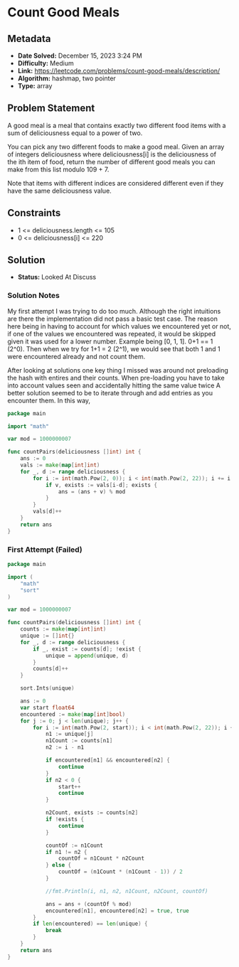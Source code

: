 # Count Good Meals

## Metadata

- **Date Solved:** December 15, 2023 3:24 PM
- **Difficulty:** Medium
- **Link:** https://leetcode.com/problems/count-good-meals/description/
- **Algorithm:** hashmap, two pointer
- **Type:** array

## Problem Statement

A good meal is a meal that contains exactly two different food items with a sum of deliciousness equal to a power of two.

You can pick any two different foods to make a good meal.
Given an array of integers deliciousness where deliciousness[i] is the deliciousness of the ith item of food, return the number of different good meals you can make from this list modulo 109 + 7.

Note that items with different indices are considered different even if they have the same deliciousness value.

## Constraints

- 1 <= deliciousness.length <= 105
- 0 <= deliciousness[i] <= 220

## Solution

- **Status:** Looked At Discuss

### Solution Notes

My first attempt I was trying to do too much. Although the right intuitions are there the implementation did not pass a basic test case. The reason here being in having to account for which values we encountered yet or not, if one of the values we encountered was repeated, it would be skipped given it was used for a lower number. Example being [0, 1, 1]. 0+1 == 1 (2^0). Then when we try for 1+1 = 2 (2^1), we would see that both 1 and 1 were encountered already and not count them.

After looking at solutions one key thing I missed was around not preloading the hash with entires and their counts. When pre-loading you have to take into account values seen and accidentally hitting the same value twice A better solution seemed to be to iterate through and add entries as you encounter them. In this way, 


```go
package main

import "math"

var mod = 1000000007

func countPairs(deliciousness []int) int {
	ans := 0
	vals := make(map[int]int)
	for _, d := range deliciousness {
		for i := int(math.Pow(2, 0)); i < int(math.Pow(2, 22)); i += i {
			if v, exists := vals[i-d]; exists {
				ans = (ans + v) % mod
			}
		}
		vals[d]++
	}
	return ans
}
```

### First Attempt (Failed)

```go
package main

import (
	"math"
	"sort"
)

var mod = 1000000007

func countPairs(deliciousness []int) int {
	counts := make(map[int]int)
	unique := []int{}
	for _, d := range deliciousness {
		if _, exist := counts[d]; !exist {
			unique = append(unique, d)
		}
		counts[d]++
	}

	sort.Ints(unique)

	ans := 0
	var start float64
	encountered := make(map[int]bool)
	for j := 0; j < len(unique); j++ {
		for i := int(math.Pow(2, start)); i < int(math.Pow(2, 22)); i += i {
			n1 := unique[j]
			n1Count := counts[n1]
			n2 := i - n1

			if encountered[n1] && encountered[n2] {
				continue
			}
			if n2 < 0 {
				start++
				continue
			}

			n2Count, exists := counts[n2]
			if !exists {
				continue
			}

			countOf := n1Count
			if n1 != n2 {
				countOf = n1Count * n2Count
			} else {
				countOf = (n1Count * (n1Count - 1)) / 2
			}

			//fmt.Println(i, n1, n2, n1Count, n2Count, countOf)

			ans = ans + (countOf % mod)
			encountered[n1], encountered[n2] = true, true
		}
		if len(encountered) == len(unique) {
			break
		}
	}
	return ans
}
```
